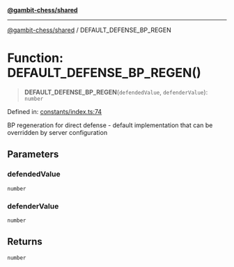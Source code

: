 [**@gambit-chess/shared**](../README.md)

***

[@gambit-chess/shared](../globals.md) / DEFAULT\_DEFENSE\_BP\_REGEN

# Function: DEFAULT\_DEFENSE\_BP\_REGEN()

> **DEFAULT\_DEFENSE\_BP\_REGEN**(`defendedValue`, `defenderValue`): `number`

Defined in: [constants/index.ts:74](https://github.com/cango91/gambit-chess/blob/eb72863bad5303683d8e9d112378354ee1ab9ca6/shared/src/constants/index.ts#L74)

BP regeneration for direct defense - default implementation that can be overridden by server configuration

## Parameters

### defendedValue

`number`

### defenderValue

`number`

## Returns

`number`
